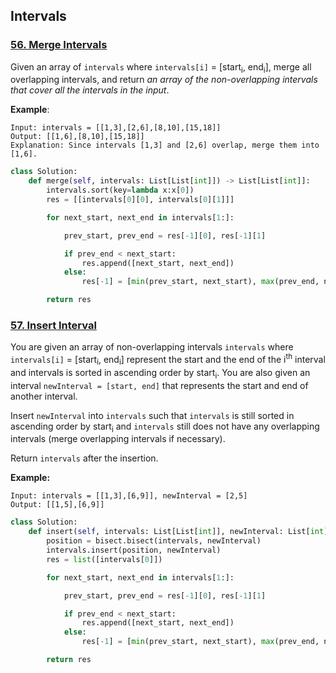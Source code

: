 ## Intervals

### [56. Merge Intervals](https://github.com/quananhle/Python/tree/main/Software%20Engineering%20Practicing/Leetcode/Leetcode%2075/Level%202/Day%2017%20-%20Interval/56.%20Merge%20Intervals)

Given an array of ```intervals``` where ```intervals[i]``` = [start<sub>i</sub>, end<sub>i</sub>], merge all overlapping intervals, and return _an array of the non-overlapping intervals that cover all the intervals in the input_.

__Example__:
```
Input: intervals = [[1,3],[2,6],[8,10],[15,18]]
Output: [[1,6],[8,10],[15,18]]
Explanation: Since intervals [1,3] and [2,6] overlap, merge them into [1,6].
```

```Python
class Solution:
    def merge(self, intervals: List[List[int]]) -> List[List[int]]:
        intervals.sort(key=lambda x:x[0])
        res = [[intervals[0][0], intervals[0][1]]]

        for next_start, next_end in intervals[1:]:

            prev_start, prev_end = res[-1][0], res[-1][1]

            if prev_end < next_start:
                res.append([next_start, next_end])
            else:
                res[-1] = [min(prev_start, next_start), max(prev_end, next_end)]

        return res
```

### [57. Insert Interval](https://github.com/quananhle/Python/tree/main/Software%20Engineering%20Practicing/Leetcode/Leetcode%2075/Level%202/Day%2017%20-%20Interval/57.%20Insert%20Interval)

You are given an array of non-overlapping intervals ```intervals``` where ```intervals[i]``` = [start<sub>i</sub>, end<sub>i</sub>] represent the start and the end of the i<sup>th</sup> interval and intervals is sorted in ascending order by start<sub>i</sub>. You are also given an interval ```newInterval = [start, end]``` that represents the start and end of another interval.

Insert ```newInterval``` into ```intervals``` such that ```intervals``` is still sorted in ascending order by start<sub>i</sub> and ```intervals``` still does not have any overlapping intervals (merge overlapping intervals if necessary).

Return ```intervals``` after the insertion.

__Example:__
```
Input: intervals = [[1,3],[6,9]], newInterval = [2,5]
Output: [[1,5],[6,9]]
```

```Python
class Solution:
    def insert(self, intervals: List[List[int]], newInterval: List[int]) -> List[List[int]]:
        position = bisect.bisect(intervals, newInterval)
        intervals.insert(position, newInterval)
        res = list([intervals[0]])

        for next_start, next_end in intervals[1:]:

            prev_start, prev_end = res[-1][0], res[-1][1]

            if prev_end < next_start:
                res.append([next_start, next_end])
            else:
                res[-1] = [min(prev_start, next_start), max(prev_end, next_end)]

        return res
```
